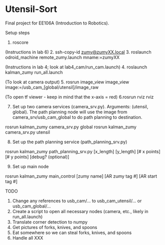 # Utensil-Sort
Final project for EE106A (Introduction to Robotics).

Setup steps
1. roscore

(Instructions in lab 6)
2. ssh-copy-id zumy@zumyXX.local
3. roslaunch odroid_machine remote_zumy.launch mname:=zumyXX

(Instructions in lab 4; look at lab4_cam/run_cam.launch)
4. roslaunch kalman_zumy run_all.launch

(To look at camera output)
5. rosrun image_view image_view image:=/usb_cam_[global/utensil]/image_raw

(To open tf viewer - keep in mind that the x-axis = red)
6.rosrun rviz rviz

7. Set up two camera services (camera_srv.py). Arguments: (utensil, global). The path planning node 
will use the image from camera_srv/usb_cam_global to do path planning to destination.
  
  rosrun kalman_zumy camera_srv.py global
  rosrun kalman_zumy camera_srv.py utensil

8. Set up the path planning service (path_planning_srv.py)

  rosrun kalman_zumy path_planning_srv.py [x_length] [y_length] [# x points] [# y points] [debug? (optional)]

9. Set up main node

  rosrun kalman_zumy main_control [zumy name] [AR zumy tag #] [AR start tag #]



TODO
1. Change any references to usb_cam/... to usb_cam_utensil/... or usb_cam_global/...
2. Create a script to open all necessary nodes (camera, etc., likely in run_all.launch)
3. Translate corner detection to numpy
4. Get pictures of forks, knives, and spoons
5. Eat somewhere so we can steal forks, knives, and spoons
6. Handle all XXX
